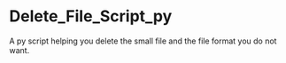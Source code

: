 # Delete_File_Script_py
A py script helping you delete the small file and the file format you do not want.
